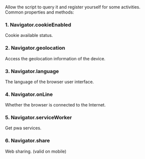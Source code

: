 Allow the script to query it and register yourself for some activities.
Common properties and methods:
### 1. Navigator.cookieEnabled
Cookie available status.
### 2. Navigator.geolocation
Access the geolocation information of the device.
### 3. Navigator.language
The language of the browser user interface.
### 4. Navigator.onLine
Whether the browser is connected to the Internet.
### 5. Navigator.serviceWorker
Get pwa services.
### 6. Navigator.share
Web sharing. (valid on mobile)